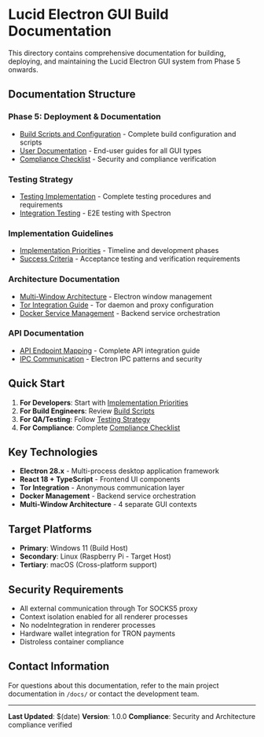 # Lucid Electron GUI Build Documentation

This directory contains comprehensive documentation for building, deploying, and maintaining the Lucid Electron GUI system from Phase 5 onwards.

## Documentation Structure

### Phase 5: Deployment & Documentation
- [Build Scripts and Configuration](./Phase5_Build_Scripts.md) - Complete build configuration and scripts
- [User Documentation](./Phase5_User_Documentation.md) - End-user guides for all GUI types
- [Compliance Checklist](./Phase5_Compliance_Checklist.md) - Security and compliance verification

### Testing Strategy
- [Testing Implementation](./Testing_Strategy.md) - Complete testing procedures and requirements
- [Integration Testing](./Integration_Testing_Guide.md) - E2E testing with Spectron

### Implementation Guidelines
- [Implementation Priorities](./Implementation_Priorities.md) - Timeline and development phases
- [Success Criteria](./Success_Criteria.md) - Acceptance testing and verification requirements

### Architecture Documentation
- [Multi-Window Architecture](./Multi_Window_Architecture.md) - Electron window management
- [Tor Integration Guide](./Tor_Integration_Guide.md) - Tor daemon and proxy configuration
- [Docker Service Management](./Docker_Service_Management.md) - Backend service orchestration

### API Documentation
- [API Endpoint Mapping](./API_Endpoint_Mapping.md) - Complete API integration guide
- [IPC Communication](./IPC_Communication_Guide.md) - Electron IPC patterns and security

## Quick Start

1. **For Developers**: Start with [Implementation Priorities](./Implementation_Priorities.md)
2. **For Build Engineers**: Review [Build Scripts](./Phase5_Build_Scripts.md)
3. **For QA/Testing**: Follow [Testing Strategy](./Testing_Strategy.md)
4. **For Compliance**: Complete [Compliance Checklist](./Phase5_Compliance_Checklist.md)

## Key Technologies

- **Electron 28.x** - Multi-process desktop application framework
- **React 18 + TypeScript** - Frontend UI components
- **Tor Integration** - Anonymous communication layer
- **Docker Management** - Backend service orchestration
- **Multi-Window Architecture** - 4 separate GUI contexts

## Target Platforms

- **Primary**: Windows 11 (Build Host)
- **Secondary**: Linux (Raspberry Pi - Target Host)
- **Tertiary**: macOS (Cross-platform support)

## Security Requirements

- All external communication through Tor SOCKS5 proxy
- Context isolation enabled for all renderer processes
- No nodeIntegration in renderer processes
- Hardware wallet integration for TRON payments
- Distroless container compliance

## Contact Information

For questions about this documentation, refer to the main project documentation in `/docs/` or contact the development team.

---

**Last Updated**: $(date)
**Version**: 1.0.0
**Compliance**: Security and Architecture compliance verified
